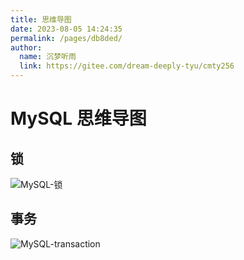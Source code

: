 ```yaml
---
title: 思维导图
date: 2023-08-05 14:24:35
permalink: /pages/db8ded/
author: 
  name: 沉梦听雨
  link: https://gitee.com/dream-deeply-tyu/cmty256
---
```

# MySQL 思维导图

## 锁

![MySQL-锁](https://jsd.cdn.zzko.cn/gh/cmty256/imgs-blog@main/MySQL/MySQL-锁.9uhj8mebplk.webp)

## 事务

![MySQL-transaction](https://jsd.cdn.zzko.cn/gh/cmty256/imgs-blog@main/MySQL/MySQL-transaction.24522ng97c0w.webp)


